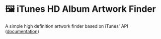 # :framed_picture: iTunes HD Album Artwork Finder

A simple high definition artwork finder based on iTunes' API ([documentation](https://affiliate.itunes.apple.com/resources/documentation/itunes-store-web-service-search-api/))